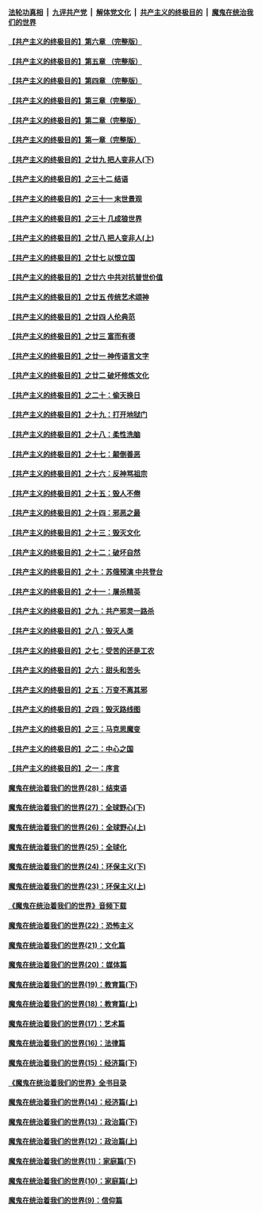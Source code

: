 ####  [法轮功真相](../../../../basic/blob/master/README.md?t=06090631) &nbsp;|&nbsp; [九评共产党](../../../../9ping.md/blob/master/README.md?t=06090631) &nbsp;|&nbsp; [解体党文化](../../../../jtdwh.md/blob/master/README.md?t=06090631)  &nbsp;|&nbsp; [共产主义的终极目的](../../../../gczydzjmd.md/blob/master/README.md?t=06090631) &nbsp;|&nbsp; [魔鬼在统治我们的世界](../../../../mgztzwmdsj.md/blob/master/README.md?t=06090631) 

#### [【共产主义的终极目的】第六章 （完整版）](../pages/nsc422/n11428913.md?t=06090631) 

#### [【共产主义的终极目的】第五章 （完整版）](../pages/nsc422/n11428912.md?t=06090631) 

#### [【共产主义的终极目的】第四章 （完整版）](../pages/nsc422/n11428907.md?t=06090631) 

#### [【共产主义的终极目的】第三章（完整版）](../pages/nsc422/n11428848.md?t=06090631) 

#### [【共产主义的终极目的】第二章（完整版）](../pages/nsc422/n11428831.md?t=06090631) 

#### [【共产主义的终极目的】第一章（完整版）](../pages/nsc422/n11417651.md?t=06090631) 

#### [【共产主义的终极目的】之廿九 把人变非人(下)](../pages/nsc422/n11344140.md?t=06090631) 

#### [【共产主义的终极目的】之三十二 结语](../pages/nsc422/n11360535.md?t=06090631) 

#### [【共产主义的终极目的】之三十一 末世景观](../pages/nsc422/n11351129.md?t=06090631) 

#### [【共产主义的终极目的】之三十 几成狼世界](../pages/nsc422/n11348280.md?t=06090631) 

#### [【共产主义的终极目的】之廿八 把人变非人(上)](../pages/nsc422/n11340492.md?t=06090631) 

#### [【共产主义的终极目的】之廿七 以恨立国](../pages/nsc422/n11336944.md?t=06090631) 

#### [【共产主义的终极目的】之廿六 中共对抗普世价值](../pages/nsc422/n11324785.md?t=06090631) 

#### [【共产主义的终极目的】之廿五 传统艺术颂神](../pages/nsc422/n11296396.md?t=06090631) 

#### [【共产主义的终极目的】之廿四 人伦典范](../pages/nsc422/n11296397.md?t=06090631) 

#### [【共产主义的终极目的】之廿三 富而有德](../pages/nsc422/n11283598.md?t=06090631) 

#### [【共产主义的终极目的】之廿一 神传语言文字](../pages/nsc422/n11263265.md?t=06090631) 

#### [【共产主义的终极目的】之廿二 破坏修炼文化](../pages/nsc422/n11245728.md?t=06090631) 

#### [【共产主义的终极目的】之二十：偷天换日](../pages/nsc422/n11238846.md?t=06090631) 

#### [【共产主义的终极目的】之十九：打开地狱门](../pages/nsc422/n11206376.md?t=06090631) 

#### [【共产主义的终极目的】之十八：柔性洗脑](../pages/nsc422/n11199994.md?t=06090631) 

#### [【共产主义的终极目的】之十七：颠倒善恶](../pages/nsc422/n11179782.md?t=06090631) 

#### [【共产主义的终极目的】之十六：反神骂祖宗](../pages/nsc422/n11166798.md?t=06090631) 

#### [【共产主义的终极目的】之十五：毁人不倦](../pages/nsc422/n11166792.md?t=06090631) 

#### [【共产主义的终极目的】之十四：邪恶之最](../pages/nsc422/n11150249.md?t=06090631) 

#### [【共产主义的终极目的】之十三：毁灭文化](../pages/nsc422/n11135227.md?t=06090631) 

#### [【共产主义的终极目的】之十二：破坏自然](../pages/nsc422/n11135214.md?t=06090631) 

#### [【共产主义的终极目的】之十：苏俄预演 中共登台](../pages/nsc422/n11118424.md?t=06090631) 

#### [【共产主义的终极目的】之十一：屠杀精英](../pages/nsc422/n11118442.md?t=06090631) 

#### [【共产主义的终极目的】之九：共产邪灵一路杀](../pages/nsc422/n11114139.md?t=06090631) 

#### [【共产主义的终极目的】之八：毁灭人类](../pages/nsc422/n11108503.md?t=06090631) 

#### [【共产主义的终极目的】之七：受苦的还是工农](../pages/nsc422/n11101809.md?t=06090631) 

#### [【共产主义的终极目的】之六：甜头和苦头](../pages/nsc422/n11096971.md?t=06090631) 

#### [【共产主义的终极目的】之五：万变不离其邪](../pages/nsc422/n11091285.md?t=06090631) 

#### [【共产主义的终极目的】之四：毁灭路线图](../pages/nsc422/n11086284.md?t=06090631) 

#### [【共产主义的终极目的】之三：马克思魔变](../pages/nsc422/n11061941.md?t=06090631) 

#### [【共产主义的终极目的】之二：中心之国](../pages/nsc422/n11047728.md?t=06090631) 

#### [【共产主义的终极目的】之一：序言](../pages/nsc422/n11086077.md?t=06090631) 

#### [魔鬼在统治着我们的世界(28)：结束语](../pages/nsc422/n10936246.md?t=06090631) 

#### [魔鬼在统治着我们的世界(27)：全球野心(下)](../pages/nsc422/n10928319.md?t=06090631) 

#### [魔鬼在统治着我们的世界(26)：全球野心(上)](../pages/nsc422/n10900318.md?t=06090631) 

#### [魔鬼在统治着我们的世界(25)：全球化](../pages/nsc422/n10788205.md?t=06090631) 

#### [魔鬼在统治着我们的世界(24)：环保主义(下)](../pages/nsc422/n10695307.md?t=06090631) 

#### [魔鬼在统治着我们的世界(23)：环保主义(上)](../pages/nsc422/n10688613.md?t=06090631) 

#### [《魔鬼在统治着我们的世界》音频下载](../pages/nsc422/n10635553.md?t=06090631) 

#### [魔鬼在统治着我们的世界(22)：恐怖主义](../pages/nsc422/n10614727.md?t=06090631) 

#### [魔鬼在统治着我们的世界(21)：文化篇](../pages/nsc422/n10597706.md?t=06090631) 

#### [魔鬼在统治着我们的世界(20)：媒体篇](../pages/nsc422/n10586579.md?t=06090631) 

#### [魔鬼在统治着我们的世界(19)：教育篇(下)](../pages/nsc422/n10564808.md?t=06090631) 

#### [魔鬼在统治着我们的世界(18)：教育篇(上)](../pages/nsc422/n10526970.md?t=06090631) 

#### [魔鬼在统治着我们的世界(17)：艺术篇](../pages/nsc422/n10499093.md?t=06090631) 

#### [魔鬼在统治着我们的世界(16)：法律篇](../pages/nsc422/n10485969.md?t=06090631) 

#### [魔鬼在统治着我们的世界(15)：经济篇(下)](../pages/nsc422/n10469975.md?t=06090631) 

#### [《魔鬼在统治着我们的世界》全书目录](../pages/nsc422/n10464261.md?t=06090631) 

#### [魔鬼在统治着我们的世界(14)：经济篇(上)](../pages/nsc422/n10457370.md?t=06090631) 

#### [魔鬼在统治着我们的世界(13)：政治篇(下)](../pages/nsc422/n10448270.md?t=06090631) 

#### [魔鬼在统治着我们的世界(12)：政治篇(上)](../pages/nsc422/n10444576.md?t=06090631) 

#### [魔鬼在统治着我们的世界(11)：家庭篇(下)](../pages/nsc422/n10440961.md?t=06090631) 

#### [魔鬼在统治着我们的世界(10)：家庭篇(上)](../pages/nsc422/n10435448.md?t=06090631) 

#### [魔鬼在统治着我们的世界(9)：信仰篇](../pages/nsc422/n10432159.md?t=06090631) 

